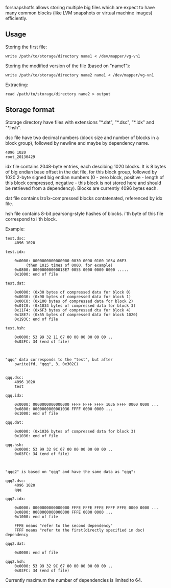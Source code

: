 forsnapshotfs allows storing multiple big files which are expect to have many common blocks (like LVM snapshots or virtual machine images) efficiently.

Usage
---

Storing the first file:

    write /path/to/storage/directory name1 < /dev/mapper/vg-vn1
    
Storing the modified version of the file (based on "name1"):

    write /path/to/storage/directory name2 name1 < /dev/mapper/vg-vn1

Extracting:

    read /path/to/storage/directory name2 > output
    
Storage format
---

Storage directory have files with extensions "\*.dat", "\*.dsc", "\*.idx" and "\*.hsh".

dsc file have two decimal numbers (block size and number of blocks in a block group), followed by newline and maybe by dependency name.

    4096 1020
    root_20130429

idx file contains 2048-byte entries, each descibing 1020 blocks. It is 8 bytes of big endian base offset in the dat file, for this block group, followed by 1020 2-byte signed big endian numbers (0 - zero block, positive - length of this block compressed, negative - this block is not stored here and should be retrieved from a dependency). Blocks are currently 4096 bytes each.

dat file contains lzo1x-compressed blocks contatenated, referenced by idx file.

hsh file contains 8-bit pearsong-style hashes of blocks. i'th byte of this file correspond to i'th block.

Example:

    test.dsc:
        4096 1020

    test.idx:

        0x0000: 0000000000000000 0030 0090 0100 1034 06F3
             (then 1015 times of 0000, for example)
        0x0800: 00000000000018E7 0055 0000 0000 0000 .....
        0x1000: end of file
        
    test.dat:
    
        0x0000: (0x30 bytes of compressed data for block 0)
        0x0030: (0x90 bytes of compressed data for block 1)
        0x00C0: (0x100 bytes of compressed data for block 2)
        0x01C0: (0x1034 bytes of compressed data for block 3)
        0x11F4: (0x6F3 bytes of compressed dta for block 4)
        0x18E7: (0x55 bytes of compressed data for block 1020)
        0x193C: end of file
        
    test.hsh:
    
        0x0000: 53 99 32 11 67 00 00 00 00 00 00 .. 
        0x03FC: 34 (end of file)
        
    
        
    "qqq" data corresponds to the "test", but after 
        pwrite(fd, "qqq", 3, 0x302C)
        
        
    qqq.dsc:
        4096 1020
        test
        
    qqq.idx:
    
        0x0000: 0000000000000000 FFFF FFFF FFFF 1036 FFFF 0000 0000 ...
        0x0800: 0000000000001036 FFFF 0000 0000 ...
        0x1000: end of file
        
    qqq.dat:
    
        0x0000: (0x1036 bytes of compressed data for block 3)
        0x1036: end of file
       
    qqq.hsh:
        0x0000: 53 99 32 9C 67 00 00 00 00 00 00 .. 
        0x03FC: 34 (end of file)

    
        
    "qqq2" is based on "qqq" and have the same data as "qqq":
    
    qqq2.dsc:
        4096 1020
        qqq
        
    qqq2.idx:
    
        0x0000: 0000000000000000 FFFE FFFE FFFE FFFF FFFE 0000 0000 ...
        0x0800: 0000000000000000 FFFE 0000 0000 ...
        0x1000: end of file
        
        FFFE means "refer to the second dependency"
        FFFF means "refer to the first(directly specified in dsc) dependency
        
    qqq2.dat:
    
        0x0000: end of file
       
    qqq2.hsh:
        0x0000: 53 99 32 9C 67 00 00 00 00 00 00 .. 
        0x03FC: 34 (end of file)
    
Currently maximum the number of dependencies is limited to 64.
